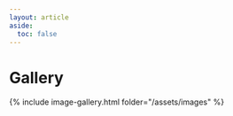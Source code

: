 ```yaml
---
layout: article
aside:
  toc: false
---
```


# Gallery

{% include image-gallery.html folder="/assets/images" %}

<style>
  .col-aside{
    display: none !important;
    visibility: hidden !important;
  }
</style>
